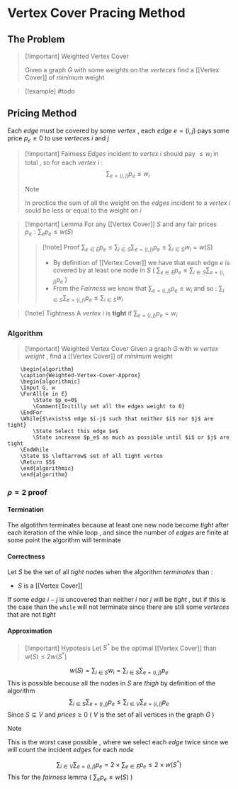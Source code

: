 # Vertex Cover Pracing Method

## The Problem

>[!important] Weighted Vertex Cover
>
>Given a graph $G$ with some *weights* on the *verteces* find a [[Vertex Cover]] of *minimum* weight

>[!example] 
>#todo

## Pricing Method

Each *edge* must be covered by some *vertex* , each *edge* $e=(i,j)$ pays some price $p_e\geq 0$  to use *verteces* $i$ and $j$ 

>[!important] Fairness
>*Edges* incident to *vertex* $i$ should pay $\leq w_i$ in total , so for each *vertex* $i$ : $$\sum_{e=(i,j)}p_e \leq w_i$$ 
>
>>[!note] 
>>In proctice the sum of all the weight on the *edges* incident to a *vertex* $i$ sould be less or equal to the weight on $i$

>[!important] Lemma
>For any [[Vertex Cover]] $S$ and any fair prices $p_e : \sum_e p_e \leq w(S)$ 
>>[!note] Proof
>>$\sum_{e\in E} p_e\leq \sum_{i \in S}\sum_{e=(i,j)}p_e \leq \sum_{i\in S} w_i = w(S)$
>>+ By definition of [[Vertex Cover]] we have that each edge $e$ is covered by at least one node in $S$ ( $\sum_{e\in E} p_e\leq \sum_{i \in S}\sum_{e=(i,j)}p_e$ ) 
>>+ From the *Fairness* we know that $\sum_{e=(i,j)}p_e \leq w_i$ and so : $\sum_{i \in S}\sum_{e=(i,j)}p_e \leq \sum_{i\in S} w_i$ 

>[!note] Tightness 
>A *vertex* $i$ is **tight** if $\sum_{e = (i,j)} p_e = w_i$

### Algorithm

>[!important] Weighted Vertex Cover
>Given a graph $G$ with $w$ *vertex weight* , find a [[Vertex Cover]] of *minimum* weight

```pseudo
	\begin{algorithm}
	\caption{Weighted-Vertex-Cover-Approx}
	\begin{algorithmic}
	\Input G, w
	\ForAll{e in E}
		\State $p_e=0$ 
		\Comment{Initilly set all the edges weight to 0}
    \EndFor
    \While{$\exists$ edge $i-j$ such that neither $i$ nor $j$ are tight}
	    \State Select this edge $e$
	    \State increase $p_e$ as much as possible until $i$ or $j$ are tight
    \EndWhile
    \State $S \leftarrow$ set of all tight vertex
    \Return $S$
	\end{algorithmic}
	\end{algorithm}
```
### $\rho = 2$ proof

#### Termination

The algotithm terminates because at least one new node become *tight* after each iteration of the while loop , and since the number of *edges* are finite at some point the algorithm will terminate
#### Correctness

Let $S$ be the set of all *tight* nodes when the algorithm *terminates* than :
+ $S$ is a [[Vertex Cover]] 

If some *edge* $i-j$ is uncovered than neither $i$ nor $j$ will be *tight* , but if this is the case than the `while` will not terminate since there are still some *verteces* that are not *tight*
#### Approximation

>[!important] Hypotesis
Let $S^*$ be the optimal [[Vertex Cover]] than $w(S) \leq 2 w(S^*)$

$$w(S) = \sum_{i \in S} w_i = \sum_{i \in S}\sum_{e=(i,j)} p_e$$
This is possible becouse all the nodes in $S$ are *thigh* by definition of the algorithm 
$$\sum_{i \in S}\sum_{e=(i,j)} p_e \leq \sum_{i \in V}\sum_{e=(i,j)} p_e$$
Since $S \subseteq V$ and $prices \geq 0$ ( $V$ is the set of all vertices in the graph $G$ ) 
>[!note] 
>This is the worst case possible , where we select each *edge* twice since we will count the incident *edges* for each *node* 

$$\sum_{i \in V}\sum_{e=(i,j)} p_e = 2 \times \sum_{e \in E}p_e \leq 2 \times w(S^*)$$
This for the *fairness* lemma ( $\sum_{e} p_e \leq w(S)$ )


